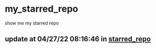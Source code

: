 # my_starred_repo
show me my starred repo

update at 04/27/22 08:16:46 in [starred_repo](./index.html)
---

